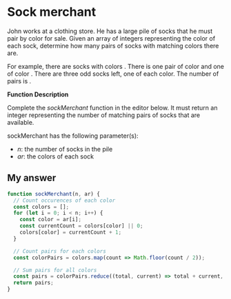 # Sock merchant

John works at a clothing store. He has a large pile of socks that he must pair by color for sale. Given an array of integers representing the color of each sock, determine how many pairs of socks with matching colors there are.

For example, there are socks with colors . There is one pair of color and one of color . There are three odd socks left, one of each color. The number of pairs is .

**Function Description**

Complete the _sockMerchant_ function in the editor below. It must return an integer representing the number of matching pairs of socks that are available.

sockMerchant has the following parameter(s):

- _n_: the number of socks in the pile
- _ar_: the colors of each sock

## My answer

```javascript
function sockMerchant(n, ar) {
  // Count occurences of each color
  const colors = [];
  for (let i = 0; i < n; i++) {
    const color = ar[i];
    const currentCount = colors[color] || 0;
    colors[color] = currentCount + 1;
  }

  // Count pairs for each colors
  const colorPairs = colors.map(count => Math.floor(count / 2));

  // Sum pairs for all colors
  const pairs = colorPairs.reduce((total, current) => total + current, 0);
  return pairs;
}
```

